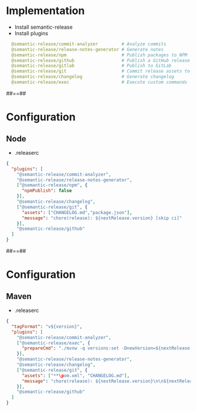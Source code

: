 <!-- .slide: class="with-code"-->

# Implementation

- Install semantic-release
- Install plugins
```yaml [1|2|3|4|5|6|7|8]
  @semantic-release/commit-analyzer         # Analyze commits
  @semantic-release/release-notes-generator # Generate notes
  @semantic-release/npm                     # Publish packages to NPM
  @semantic-release/github                  # Publish a GitHub release
  @semantic-release/gitlab                  # Publish to GitLab
  @semantic-release/git                     # Commit release assets to repository
  @semantic-release/changelog               # Generate changelog
  @semantic-release/exec                    # Execute custom commands 
```
<!-- .element: class="list-fragment" -->

##==##
<!-- .slide: class="with-code"-->
# Configuration
## Node

- .releaserc

```json [|3|4|5-7|8|9-12|13]
{
  "plugins": [
    "@semantic-release/commit-analyzer",
    "@semantic-release/release-notes-generator",
    ["@semantic-release/npm", {
      "npmPublish": false
    }],
    "@semantic-release/changelog",
    ["@semantic-release/git", {
      "assets": ["CHANGELOG.md","package.json"],
      "message": "chore(release): ${nextRelease.version} [skip ci]"
    }],
    "@semantic-release/github"
  ]
}
```

##==##
# Configuration
## Maven

- .releaserc

```json [|2|4|5-7|8|9|10-13|14]
{
  "tagFormat": "v${version}",
  "plugins": [
    "@semantic-release/commit-analyzer",
    ["@semantic-release/exec", {
      "prepareCmd": "./mvnw -q versions:set -DnewVersion=${nextRelease.version}"
    }],
    "@semantic-release/release-notes-generator",
    "@semantic-release/changelog",
    ["@semantic-release/git", {
      "assets": ["**\pom.xml", "CHANGELOG.md"],
      "message": "chore(release): ${nextRelease.version}\n\n${nextRelease.notes}"
    }],
    "@semantic-release/github"
  ]
}
```
